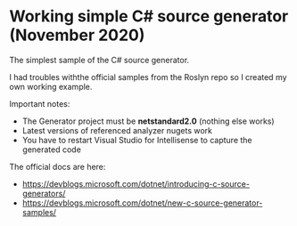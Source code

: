 # Working simple C# source generator (November 2020)
The simplest sample of the C# source generator.

I had troubles withthe official samples from the Roslyn repo so I created my own working example.

Important notes:
- The Generator project must be **netstandard2.0** (nothing else works)
- Latest versions of referenced analyzer nugets work
- You have to restart Visual Studio for Intellisense to capture the generated code

The official docs are here:
- https://devblogs.microsoft.com/dotnet/introducing-c-source-generators/
- https://devblogs.microsoft.com/dotnet/new-c-source-generator-samples/
